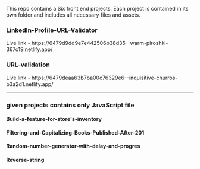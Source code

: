 This repo contains a Six front end projects. Each project is contained in its own folder and includes all necessary files and assets.

<h3>LinkedIn-Profile-URL-Validator</h3>
  Live link - https://6479d9dd9e7e442506b38d35--warm-piroshki-367c19.netlify.app/
  
<h3>URL-validation</h3>
  Live link - https://6479deaa63b7ba00c76329e6--inquisitive-churros-b3a2d1.netlify.app/

<hr />

<h3>given projects contains only JavaScript file</h3>

<h4>Build-a-feature-for-store's-inventory</h4>
<h4>Filtering-and-Capitalizing-Books-Published-After-201</h4>
<h4>Random-number-generator-with-delay-and-progres</h4>
<h4>Reverse-string</h4>